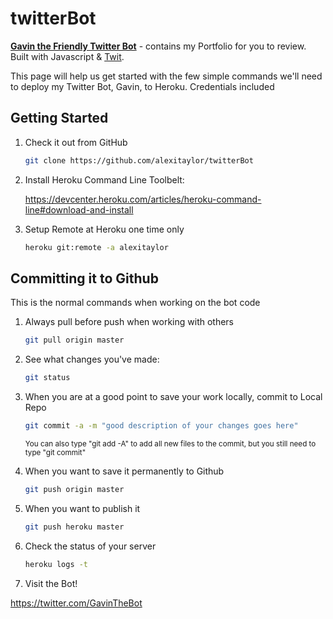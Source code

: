 # twitterBot

**[Gavin the Friendly Twitter Bot]** - contains my Portfolio for you to review. Built with Javascript & [Twit].

This page will help us get started with the few simple commands we'll need to deploy my Twitter Bot, Gavin, to Heroku.
Credentials included

Getting Started
---------------

1. Check it out from GitHub

    ```sh
    git clone https://github.com/alexitaylor/twitterBot
    ```

2. Install Heroku Command Line Toolbelt:

    https://devcenter.heroku.com/articles/heroku-command-line#download-and-install
    
3. Setup Remote at Heroku one time only

    ```sh
    heroku git:remote -a alexitaylor
    ```
    
Committing it to Github
-----------------------
This is the normal commands when working on the bot code

1. Always pull before push when working with others

    ```sh
    git pull origin master
    ```
    
2. See what changes you've made:
    
    ```sh
    git status
    ```
    
3. When you are at a good point to save your work locally, commit to Local Repo

    ```sh
    git commit -a -m "good description of your changes goes here"
    ```
    <sup>You can also type "git add -A" to add all new files to the commit, but you still need to type "git commit"</sup>

4. When you want to save it permanently to Github

    ```sh
    git push origin master
    ```

5. When you want to publish it

    ```sh
    git push heroku master
    ```

6. Check the status of your server

    ```sh
    heroku logs -t
    ```

7. Visit the Bot!

https://twitter.com/GavinTheBot

[Twit]:https://www.npmjs.com/package/twit
[Gavin the Friendly Twitter Bot]:https://twitter.com/GavinTheBot

